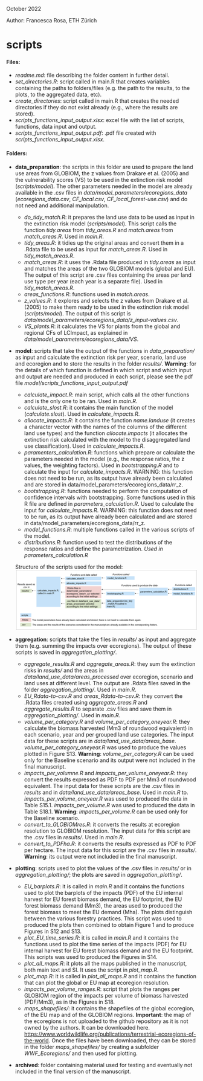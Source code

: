 October 2022

Author: Francesca Rosa, ETH Zürich

# scripts

#### Files:

- *readme.md*: file describing the folder content in further detail.
- *set_directories.R*: script called in main.R that creates variables containing the paths to folders/files (e.g. 
	the path to the results, to the plots, to the aggregated data, etc).
- *create_directories*: script called in main.R that creates the needed directories if they do not exist already 
	(e.g., where the results are stored).
- *scripts_functions_input_output.xlsx*: excel file with the list of scripts, functions, data input and output.
- *scripts_functions_input_output.pdf*: .pdf file created with *scripts_functions_input_output.xlsx*.

#### Folders:

- **data_preparation**: the scripts in this folder are used to prepare the land use areas from GLOBIOM, the 
z values from Drakare et al. (2005) and the vulnerability scores (VS) to be used in the extinction risk model (*scripts/model*). 
The other parameters needed in the model are already available in the .csv files in *data/model_parameters/ecoregions_data* (*ecoregions_data.csv*,
*CF_local.csv*, *CF_local_forest-use.csv*) and do not need and additional manipulation. 
	- *do_tidy_match.R*: it prepares the land use data to be used as input in the extinction risk model (*scripts/model*). 
	This script calls the function *tidy.areas* from *tidy_areas.R* and *match.areas* from *match_areas.R*. 
	Used in *main.R*.
	- *tidy_areas.R*: it tidies up the original areas and convert them in a .Rdata file to be used as input for *match_areas.R*. Used in *tidy_match_areas.R*. 
	- *match_areas.R*: it uses the .Rdata file produced in *tidy.areas* as input and matches the areas of the 
	two GLOBIOM models (global and EU). The output of this script are .csv files containing the areas per land 
	use type per year (each year is a separate file). Used in *tidy_match_areas.R*.
	- *areas_functions.R*: functions used in *match.areas*.
	- *z_values.R*: it explores and selects the z values from Drakare et al. (2005) to make them ready 
	to be used in the extinction risk model (*scripts/model*). The output of this script is *data/model_parameters/ecoregions_data/z_input-values.csv*.
	- *VS_plants.R*: it calculates the VS for plants from the global and regional CFs of LCImpact, 
	as explained in *data/model_parameters/ecoregions_data/VS*. 

- **model**: scripts that take the output of the functions in *data_preparation/* as input and calculate the 
	extinction risk per year, scenario, land use and ecoregion and to store the results in the folder *results/*.
	**Warning**: for the details of which function is defined in which script and which input and output are needed and produced in each script, please see the pdf file *model/scripts_functions_input_output.pdf*
	- *calculate_impact.R*: main script, which calls all the other functions and is the only one to be ran. Used in *main.R*.
	- *calculate_slost.R*: it contains the main function of the model (*calculate.slost*). Used in *calculate_impacts.R*.
	- *allocate_impacts.R*: it contains the function *name.landuse* (it creates a character vector with the names of the columns of the different land use types) 
	and the function *allocate.impacts* (it allocates the extinction risk calculated with the model to the disaggregated land use classification). Used in *calculate_impacts.R*.
	- *paramenters_calculation.R*: functions which prepare or calculate the parameters needed in the model (e.g., the response ratios, the z values, the weighting factors). Used in *bootstrapping.R* and to calculate the input for *calculate_impacts.R*. 
	WARNING: this function does not need to be run, as its output have already been calculated and are stored in data/model_parameters/ecoregions_data/rr_z.
	- *bootstrapping.R*: functions needed to perform the computation of confidence intervals with bootstrapping. Some functions used in this R file are defined in *parameters_calculation.R*. Used to calculate the input for *calculate_impacts.R*. 
	WARNING: this function does not need to be run, as its output have already been calculated and are stored in data/model_parameters/ecoregions_data/rr_z.
	- *model_functions.R*: multiple functions called in the various scripts of the model.
	- *distributions.R*: function used to test the distributions of the response ratios and define the parametrization. *Used in parameters_calculation.R*
 
	Structure of the scripts used for the model:
	![alt text](https://github.com/francesca-git/EU28-ForestMng-Climate/blob/main/scripts/model/model_structure.png)

- **aggregation**: scripts that take the files in *results/* as input and aggregate them (e.g. summing the 
	impacts over ecoregions). The output of these scripts is saved in *aggregation_plotting/*.

	- *aggregate_results.R* and *aggregate_areas.R*: they sum the extinction risks in *results/* and the areas in *data/land_use_data/areas_processed* over ecoregion, scenario and 
	land uses at different level. The output are .Rdata files saved in the folder *aggregation_plotting/*. Used in *main.R*. 
 	- *EU_Rdata-to-csv.R* and *areas_Rdata-to-csv.R*: they convert the .Rdata files created using *aggregate_areas.R* and *aggregate_results.R* to separate .csv files and save 
	them in *aggregation_plotting/*. Used in *main.R*. 
	- *volume_per_category.R* and *volume_per_category_oneyear.R*: they calculate the biomass harvested (Mm3 of roundwood equivalent)
	in each scenario, year and per grouped land use categories. The input data for these scripts are in *data/land_use_data/areas_base*. 
	*volume_per_category_oneyear.R* was used to produce the values plotted in Figure S13.
	**Warning**: *volume_per_category.R* can be used only for the Baseline scenario and its output were not included in the final manuscript. 
	- *impacts_per_volumne.R* and *impacts_per_volume_oneyear.R*: they convert the results expressed as 
	PDF to PDF per Mm3 of roundwood equivalent. The input data for these scripts are the .csv files in *results* and in *data/land_use_data/areas_base*.
	Used in *main.R* to. *impacts_per_volume_oneyear.R* was used to produced the data in Table S15.1. *impacts_per_volume.R* was used to produced the data in Table S18.1.
	**Warning**: *impacts_per_volume.R* can be used only for the Baseline scenario. 
	- *convert_to_GLOBIOMres.R*: it converts the results at ecoregion resolution to GLOBIOM resolution. The input data for this script are the .csv files in *results/*. Used in *main.R*.
	- *convert_to_PDFha.R*: it converts the results expressed as PDF to PDF per hectare. The input data for this script are the .csv files in *results/*. 
	**Warning**: its output were not included in the final manuscript.


- **plotting**: scripts used to plot the values of the .csv files in *results/* or in *aggregation_plotting/*; the 
	plots are saved in *aggregation_plotting/*.

	- *EU_barplots.R*: it is called in *main.R* and it contains the functions used to plot the barplots of the impacts (PDF) of the EU internal harvest for EU forest biomass demand,
	the EU footprint, the EU forest biomass demand (Mm3), the areas used to produced the forest biomass to meet the EU demand (Mha). The plots distinguish between
	the various forestry practices. This script was used to produced the plots then combined to obtain Figure 1 and to produce Figures in S12 and S13.
	- *plot_EU_time_series.R*: it is called in *main.R* and it contains the functions used to plot the time series of the impacts (PDF) for EU internal harvest for EU forest biomass demand and 
	the EU footprint. This scripts was used to produced the Figures in S14.
	- *plot_all_maps.R*: it plots all the maps published in the manuscript, both main text and SI. It uses the script in *plot_map.R*.
	- *plot_map.R*: it is called in *plot_all_maps.R* and it contains the function that can plot the global or EU map at ecoregion resolution.
	- *impacts_per_volume_ranges.R*: script that plots the ranges per GLOBIOM region of the impacts per volume of biomass harvested (PDF/Mm3), as in the Figures in S18.
	- *maps_shapefiles/*: it contains the shapefiles of the global ecoregion, of the EU map and of the GLOBIOM regions.
	**Important**: the map of the ecoregions is not uploaded to the github repository as it is not owned by the authors. It can be downloaded here.
	https://www.worldwildlife.org/publications/terrestrial-ecoregions-of-the-world. Once the files have been downloaded, they can be stored in 
	the folder *maps_shapefiles/* by creating a subfolder *WWF_Ecoregions/* and then used for plotting.  

- **archived**: folder containing material used for testing and eventually not included in the final version of the manuscript.

